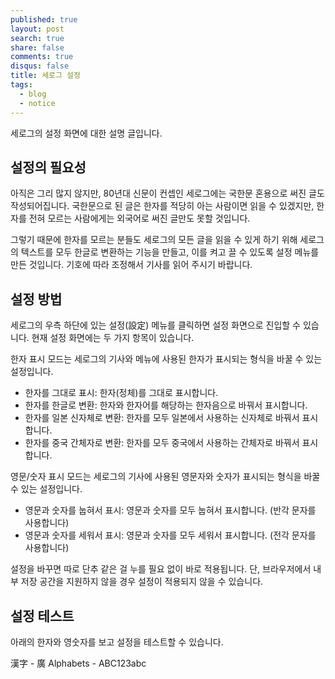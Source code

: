 ```yaml
---
published: true
layout: post
search: true
share: false
comments: true
disqus: false
title: 세로그 설정
tags:
  - blog
  - notice
---
```

세로그의 설정 화면에 대한 설명 글입니다.

## 설정의 필요성
아직은 그리 많지 않지만, 80년대 신문이 컨셉인 세로그에는 국한문 혼용으로 써진 글도 작성되어집니다. 국한문으로 된 글은 한자를 적당히 아는 사람이면 읽을 수 있겠지만, 한자를 전혀 모르는 사람에게는 외국어로 써진 글만도 못할 것입니다.

그렇기 때문에 한자를 모르는 분들도 세로그의 모든 글을 읽을 수 있게 하기 위해 세로그의 텍스트를 모두 한글로 변환하는 기능을 만들고, 이를 켜고 끌 수 있도록 설정 메뉴를 만든 것입니다. 기호에 따라 조정해서 기사를 읽어 주시기 바랍니다.

## 설정 방법
세로그의 우측 하단에 있는 설정(設定) 메뉴를 클릭하면 설정 화면으로 진입할 수 있습니다. 현재 설정 화면에는 두 가지 항목이 있습니다.

한자 표시 모드는 세로그의 기사와 메뉴에 사용된 한자가 표시되는 형식을 바꿀 수 있는 설정입니다.
* 한자를 그대로 표시: 한자(정체)를 그대로 표시합니다.
* 한자를 한글로 변환: 한자와 한자어를 해당하는 한자음으로 바꿔서 표시합니다.
* 한자를 일본 신자체로 변환: 한자를 모두 일본에서 사용하는 신자체로 바꿔서 표시합니다.
* 한자를 중국 간체자로 변환: 한자를 모두 중국에서 사용하는 간체자로 바꿔서 표시합니다.

영문/숫자 표시 모드는 세로그의 기사에 사용된 영문자와 숫자가 표시되는 형식을 바꿀 수 있는 설정입니다.
* 영문과 숫자를 눕혀서 표시: 영문과 숫자를 모두 눕혀서 표시합니다. (반각 문자를 사용합니다)
* 영문과 숫자를 세워서 표시: 영문과 숫자를 모두 세워서 표시합니다. (전각 문자를 사용합니다)

설정을 바꾸면 따로 단추 같은 걸 누를 필요 없이 바로 적용됩니다. 단, 브라우저에서 내부 저장 공간을 지원하지 않을 경우 설정이 적용되지 않을 수 있습니다.

## 설정 테스트
아래의 한자와 영숫자를 보고 설정을 테스트할 수 있습니다.

漢字 - 廣
Alphabets - ABC123abc
